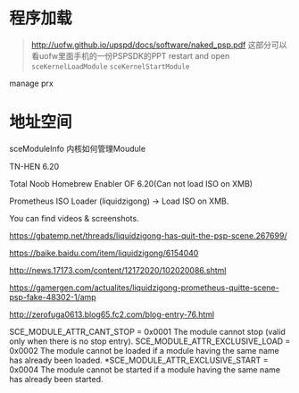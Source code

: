 # 程序加载
> http://uofw.github.io/upspd/docs/software/naked_psp.pdf
这部分可以看uofw里面手机的一份PSPSDK的PPT
restart and open
`sceKernelLoadModule`
`sceKernelStartModule`

manage prx

# 地址空间

sceModuleInfo
内核如何管理Moudule


TN-HEN 6.20

Total Noob Homebrew Enabler OF 6.20(Can not load ISO on XMB)

Prometheus ISO Loader (liquidzigong)
-> Load ISO on XMB.

You can find videos & screenshots.

https://gbatemp.net/threads/liquidzigong-has-quit-the-psp-scene.267699/

https://baike.baidu.com/item/liquidzigong/6154040

http://news.17173.com/content/12172020/102020086.shtml

https://gamergen.com/actualites/liquidzigong-prometheus-quitte-scene-psp-fake-48302-1/amp

http://zerofuga0613.blog65.fc2.com/blog-entry-76.html

SCE_MODULE_ATTR_CANT_STOP = 0x0001
The module cannot stop (valid only when there is no stop entry). 
SCE_MODULE_ATTR_EXCLUSIVE_LOAD = 0x0002
The module cannot be loaded if a module having the same name has already been loaded. 
*SCE_MODULE_ATTR_EXCLUSIVE_START = 0x0004
The module cannot be started if a module having the same name has already been started. 

